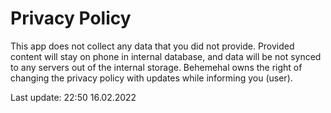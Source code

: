 # Privacy Policy

This app does not collect any data that you did not provide. Provided content will stay on phone in internal database, and data will be not synced to any servers out of the internal storage. Behemehal owns the right of changing the privacy policy with updates while informing you (user).

Last update: 22:50 16.02.2022
